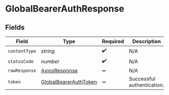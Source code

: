 # GlobalBearerAuthResponse


## Fields

| Field                                                                     | Type                                                                      | Required                                                                  | Description                                                               |
| ------------------------------------------------------------------------- | ------------------------------------------------------------------------- | ------------------------------------------------------------------------- | ------------------------------------------------------------------------- |
| `contentType`                                                             | *string*                                                                  | :heavy_check_mark:                                                        | N/A                                                                       |
| `statusCode`                                                              | *number*                                                                  | :heavy_check_mark:                                                        | N/A                                                                       |
| `rawResponse`                                                             | [AxiosResponse](https://axios-http.com/docs/res_schema)                   | :heavy_minus_sign:                                                        | N/A                                                                       |
| `token`                                                                   | [GlobalBearerAuthToken](../../models/operations/globalbearerauthtoken.md) | :heavy_minus_sign:                                                        | Successful authentication.                                                |
